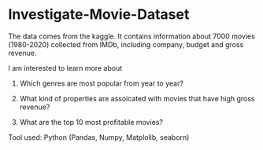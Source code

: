 # Investigate-Movie-Dataset

The data comes from the kaggle. It contains information about 7000 movies (1980-2020) collected from IMDb, including company, budget and gross revenue.


I am interested to learn more about


1. Which genres are most popular from year to year?


3. What kind of properties are assoicated with movies that have high gross revenue?


5. What are the top 10 most profitable movies?


Tool used: Python (Pandas, Numpy, Matplolib, seaborn)
